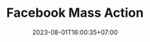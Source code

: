 ---
title: "Facebook Mass Action"
slug: 'facebook automation'
description: "Aplikasi manajemen banyak akun facebook"
image: "facebook-automation.avif"
stack: ['python', 'pyside6', 'ichrome']
category: Desktop
status: Pribadi
# demo: https://youtube.com/@YkywzCode
# buy: https:google.com/ncr
# github: https://github.com/kurteyki/
date: 2023-08-01T16:00:35+07:00
draft: false
# =============================
overview:
    - "ini adalah aplikasi yang saya buat karena rasa penasaran dulu, bagaimana caranya buat aplikasi desktop menggunakan bahasa pemrograman python"
    - "aplikasi ini berguna untuk mengelola banyak akun facebook dalam melakukan aktivitas"
# =============================
feature:
    - name: "Multi Akun"
      icon: "ri-file-text-line"
      description: "Mengotomatisasikan Bisa lebih dari 1 akun"
    - name: "Threading Limit"
      icon: "ri-file-text-line"
      description: "Menjalankan tugas secara bersamaan dan bisa dibatasi"
    - name: "Otomatisasi"
      icon: "ri-file-text-line"
      description: "terdapat fitur auto login, auto aktivitas, dll"
# ============================= 
---